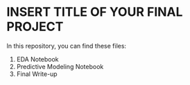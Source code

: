 # INSERT TITLE OF YOUR FINAL PROJECT

In this repository, you can find these files: 
1) EDA Notebook
2) Predictive Modeling Notebook
3) Final Write-up
